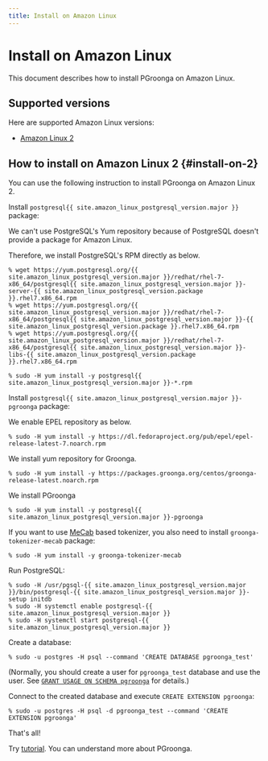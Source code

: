 ```yaml
---
title: Install on Amazon Linux
---
```


# Install on Amazon Linux

This document describes how to install PGroonga on Amazon Linux.

## Supported versions

Here are supported Amazon Linux versions:

  * [Amazon Linux 2](#install-on-2)

## How to install on Amazon Linux 2 {#install-on-2}

You can use the following instruction to install PGroonga on Amazon Linux 2.

Install `postgresql{{ site.amazon_linux_postgresql_version.major }}` package:

We can't use PostgreSQL's Yum repository because of PostgreSQL doesn't provide a package for Amazon Linux.

Therefore, we install PostgreSQL's RPM directly as below.

```console
% wget https://yum.postgresql.org/{{ site.amazon_linux_postgresql_version.major }}/redhat/rhel-7-x86_64/postgresql{{ site.amazon_linux_postgresql_version.major }}-server-{{ site.amazon_linux_postgresql_version.package }}.rhel7.x86_64.rpm
% wget https://yum.postgresql.org/{{ site.amazon_linux_postgresql_version.major }}/redhat/rhel-7-x86_64/postgresql{{ site.amazon_linux_postgresql_version.major }}-{{ site.amazon_linux_postgresql_version.package }}.rhel7.x86_64.rpm
% wget https://yum.postgresql.org/{{ site.amazon_linux_postgresql_version.major }}/redhat/rhel-7-x86_64/postgresql{{ site.amazon_linux_postgresql_version.major }}-libs-{{ site.amazon_linux_postgresql_version.package }}.rhel7.x86_64.rpm

% sudo -H yum install -y postgresql{{ site.amazon_linux_postgresql_version.major }}-*.rpm
```

Install `postgresql{{ site.amazon_linux_postgresql_version.major }}-pgroonga` package:

We enable EPEL repository as below.

```console
% sudo -H yum install -y https://dl.fedoraproject.org/pub/epel/epel-release-latest-7.noarch.rpm
```

We install yum repository for Groonga.

```console
% sudo -H yum install -y https://packages.groonga.org/centos/groonga-release-latest.noarch.rpm
```

We install PGroonga

```console
% sudo -H yum install -y postgresql{{ site.amazon_linux_postgresql_version.major }}-pgroonga
```

If you want to use [MeCab](http://taku910.github.io/mecab/) based tokenizer, you also need to install `groonga-tokenizer-mecab` package:

```console
% sudo -H yum install -y groonga-tokenizer-mecab
```

Run PostgreSQL:

```console
% sudo -H /usr/pgsql-{{ site.amazon_linux_postgresql_version.major }}/bin/postgresql-{{ site.amazon_linux_postgresql_version.major }}-setup initdb
% sudo -H systemctl enable postgresql-{{ site.amazon_linux_postgresql_version.major }}
% sudo -H systemctl start postgresql-{{ site.amazon_linux_postgresql_version.major }}
```

Create a database:

```console
% sudo -u postgres -H psql --command 'CREATE DATABASE pgroonga_test'
```

(Normally, you should create a user for `pgroonga_test` database and use the user. See [`GRANT USAGE ON SCHEMA pgroonga`](../reference/grant-usage-on-schema-pgroonga.html) for details.)

Connect to the created database and execute `CREATE EXTENSION pgroonga`:

```console
% sudo -u postgres -H psql -d pgroonga_test --command 'CREATE EXTENSION pgroonga'
```

That's all!

Try [tutorial](../tutorial/). You can understand more about PGroonga.
